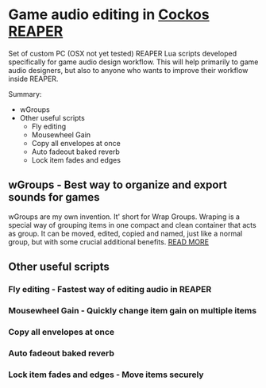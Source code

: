 # Game audio editing in [Cockos REAPER](https://www.reaper.fm/)

Set of custom PC (OSX not yet tested) REAPER Lua scripts developed specifically for game audio design workflow. This will help primarily to game audio designers, but also to anyone who wants to improve their workflow inside REAPER.

Summary:
- wGroups
- Other useful scripts
  - Fly editing
  - Mousewheel Gain
  - Copy all envelopes at once
  - Auto fadeout baked reverb
  - Lock item fades and edges


## wGroups - Best way to organize and export sounds for games

wGroups are my own invention. It' short for Wrap Groups. Wraping is a special way of grouping items in one compact and clean container that acts as group. It can be moved, edited, copied and named, just like a normal group, but with some crucial additional benefits.
[READ MORE](https://github.com/nikolalkc/nikolalkc_reaper_scripts/wiki/wGroups)



## Other useful scripts

### Fly editing - Fastest way of editing audio in REAPER
### Mousewheel Gain - Quickly change item gain on multiple items
### Copy all envelopes at once
### Auto fadeout baked reverb
### Lock item fades and edges - Move items securely
